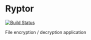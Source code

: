 # Ryptor
[![Build Status](https://travis-ci.com/LesnyRumcajs/ryptor.svg?branch=master)](https://travis-ci.com/LesnyRumcajs/ryptor)

File encryption / decryption application
